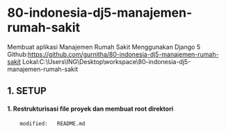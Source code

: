 # 80-indonesia-dj5-manajemen-rumah-sakit
Membuat aplikasi Manajemen Rumah Sakit Menggunakan Django 5
Github:https://github.com/gurnitha/80-indonesia-dj5-manajemen-rumah-sakit
Lokal:C:\Users\ING\Desktop\workspace\80-indonesia-dj5-manajemen-rumah-sakit


## 1. SETUP

#### 1. Restrukturisasi file proyek dan membuat root direktori

        modified:   README.md